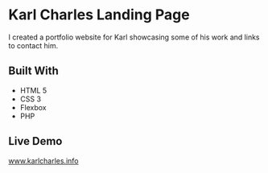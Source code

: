 # Karl Charles Landing Page

I created a portfolio website for Karl showcasing some of his work and links to contact him. 

## Built With

* HTML 5
* CSS 3
* Flexbox
* PHP

## Live Demo

www.karlcharles.info
